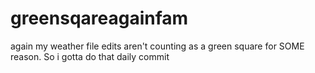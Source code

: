 # greensqareagainfam
again my weather file edits aren't counting as a green square for SOME reason.  So i gotta do that daily commit
